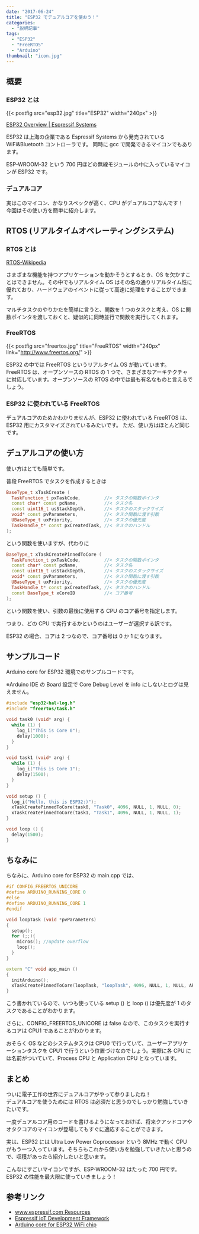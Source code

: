 ```yaml
---
date: "2017-06-24"
title: "ESP32 でデュアルコアを使おう！"
categories:
  - "説明記事"
tags:
  - "ESP32"
  - "FreeRTOS"
  - "Arduino"
thumbnail: "icon.jpg"
---
```


## 概要

### ESP32 とは

{{< postfig src="esp32.jpg" title="ESP32" width="240px" >}}

[ESP32 Overview \| Espressif Systems](https://www.espressif.com/en/products/hardware/esp32/overview)

ESP32 は上海の企業である Espressif Systems から発売されている WiFi&Bluetooth コントローラです。
同時に gcc で開発できるマイコンでもあります。

<!--more-->

ESP-WROOM-32 という 700 円ほどの無線モジュールの中に入っているマイコンが ESP32 です。

### デュアルコア

実はこのマイコン、かなりスペックが高く、CPU がデュアルコアなんです！  
今回はその使い方を簡単に紹介します。

## RTOS (リアルタイムオペレーティングシステム)

### RTOS とは

[RTOS-Wikipedia](https://ja.wikipedia.org/wiki/%E3%83%AA%E3%82%A2%E3%83%AB%E3%82%BF%E3%82%A4%E3%83%A0%E3%82%AA%E3%83%9A%E3%83%AC%E3%83%BC%E3%83%86%E3%82%A3%E3%83%B3%E3%82%B0%E3%82%B7%E3%82%B9%E3%83%86%E3%83%A0)

さまざまな機能を持つアプリケーションを動かそうとするとき、OS を欠かすことはできません。その中でもリアルタイム OS はその名の通りリアルタイム性に優れており、ハードウェアのイベントに従って高速に処理をすることができます。

マルチタスクのやりかたを簡単に言うと、関数を 1 つのタスクと考え、OS に関数ポインタを渡しておくと、疑似的に同時並行で関数を実行してくれます。

### FreeRTOS

{{< postfig src="freertos.jpg" title="FreeRTOS" width="240px" link="http://www.freertos.org/" >}}

ESP32 の中では FreeRTOS というリアルタイム OS が動いています。  
FreeRTOS は、オープンソースの RTOS の 1 つで、さまざまなアーキテクチャに対応しています。オープンソースの RTOS の中では最も有名なものと言えるでしょう。

### ESP32 に使われている FreeRTOS

デュアルコアのためかわかりませんが、ESP32 に使われている FreeRTOS は、ESP32 用にカスタマイズされているみたいです。
ただ、使い方はほとんど同じです。

## デュアルコアの使い方

使い方はとても簡単です。

普段 FreeRTOS でタスクを作成するときは

~~~cpp
BaseType_t xTaskCreate (
  TaskFunction_t pxTaskCode,         //< タスクの関数ポインタ
  const char* const pcName,          //< タスク名
  const uint16_t usStackDepth,       //< タスクのスタックサイズ
  void* const pvParameters,          //< タスク関数に渡す引数
  UBaseType_t uxPriority,            //< タスクの優先度
  TaskHandle_t* const pxCreatedTask, //< タスクのハンドル
);
~~~

という関数を使いますが、代わりに

~~~cpp
BaseType_t xTaskCreatePinnedToCore (
  TaskFunction_t pxTaskCode,         //< タスクの関数ポインタ
  const char* const pcName,          //< タスク名
  const uint16_t usStackDepth,       //< タスクのスタックサイズ
  void* const pvParameters,          //< タスク関数に渡す引数
  UBaseType_t uxPriority,            //< タスクの優先度
  TaskHandle_t* const pxCreatedTask, //< タスクのハンドル
  const BaseType_t xCoreID           //< コア番号
);
~~~

という関数を使い、引数の最後に使用する CPU のコア番号を指定します。

つまり、どの CPU で実行するかというのはユーザーが選択する訳です。

ESP32 の場合、コアは 2 つなので、コア番号は 0 か 1 になります。

## サンプルコード

Arduino core for ESP32 環境でのサンプルコードです。

※Arduino IDE の Board 設定で Core Debug Level を info にしないとログは見えません。

~~~cpp
#include "esp32-hal-log.h"
#include "freertos/task.h"

void task0 (void* arg) {
  while (1) {
    log_i("This is Core 0");
    delay(1000);
  }
}

void task1 (void* arg) {
  while (1) {
    log_i("This is Core 1");
    delay(1500);
  }
}

void setup () {
  log_i("Hello, this is ESP32:)");
  xTaskCreatePinnedToCore(task0, "Task0", 4096, NULL, 1, NULL, 0);
  xTaskCreatePinnedToCore(task1, "Task1", 4096, NULL, 1, NULL, 1);
}

void loop () {
  delay(1500);
}
~~~

## ちなみに

ちなみに、Arduino core for ESP32 の main.cpp では、

~~~cpp
#if CONFIG_FREERTOS_UNICORE
#define ARDUINO_RUNNING_CORE 0
#else
#define ARDUINO_RUNNING_CORE 1
#endif

void loopTask (void *pvParameters)
{
  setup();
  for (;;){
    micros(); //update overflow
    loop();
  }
}

extern "C" void app_main ()
{
  initArduino();
  xTaskCreatePinnedToCore(loopTask, "loopTask", 4096, NULL, 1, NULL, ARDUINO_RUNNING_CORE);
}
~~~

こう書かれているので、いつも使っている setup () と loop () は優先度が 1 のタスクであることがわかります。

さらに、CONFIG_FREERTOS_UNICORE は false なので、このタスクを実行するコアは CPU1 であることがわかります。

おそらく OS などのシステムタスクは CPU0 で行っていて、ユーザーアプリケーションタスクを CPU1 で行うという位置づけなのでしょう。実際に各 CPU には名前がついていて、Process CPU と Application CPU となっています。

## まとめ

ついに電子工作の世界にデュアルコアがやって参りましたね！  
デュアルコアを使うためには RTOS は必須だと思うのでしっかり勉強していきたいです。  

一度デュアルコア用のコードを書けるようになっておけば、将来クアッドコアやオタクコアのマイコンが登場してもすぐに適応することができます。

実は、ESP32 には Ultra Low Power Coprocessor という 8MHz で動く CPU がもう一つ入っています。そちらもこれから使い方を勉強していきたいと思うので、収穫があったら紹介したいと思います。  

こんなにすごいマイコンですが、ESP-WROOM-32 はたった 700 円です。   
ESP32 の性能を最大限に使っていきましょう！

## 参考リンク

  * [www.espressif.com Resources](https://www.espressif.com/en/products/socs/esp32/resources)
  * [Espressif IoT Development Framework](https://github.com/espressif/esp-idf)
  * [Arduino core for ESP32 WiFi chip](https://github.com/espressif/arduino-esp32)

